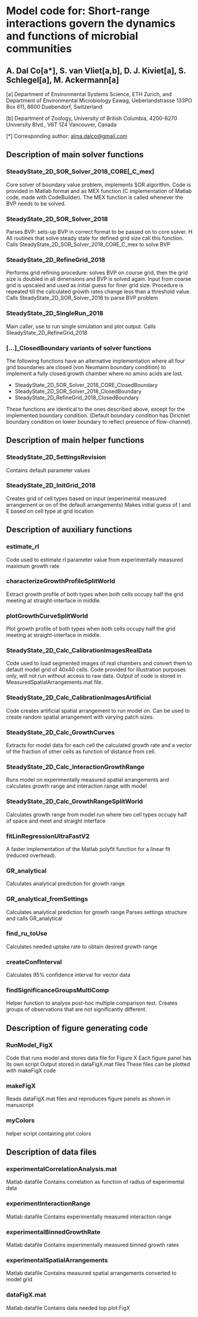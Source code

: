 
# Model code for: Short-range interactions govern the dynamics and functions of microbial communities 
## A. Dal Co[a*], S. van Vliet[a,b], D. J. Kiviet[a],  S. Schlegel[a], M. Ackermann[a]

[a] Department of Environmental Systems Science, ETH Zurich, and Department of Environmental Microbiology Eawag, Ueberlandstrasse 133PO Box 611, 8600 Duebendorf, Switzerland

[b] Department of Zoology, University of British Columbia, 4200-6270 University Blvd., V6T 1Z4 Vancouver, Canada 

[*] Corresponding author: alma.dalco@gmail.com


## Description of main solver functions 

### SteadyState_2D_SOR_Solver_2018_CORE[_C_mex]
Core solver of boundary value problem, implements SOR algorithm. 
Code is provided in Matlab format and as MEX function (C implementation of Matlab code, made with CodeBuilder).
The MEX function is called whenever the BVP needs to be solved.

### SteadyState_2D_SOR_Solver_2018 
Parses BVP: sets-up BVP in correct format to be passed on to core solver. H
All routines that solve steady state for defined grid size call this function.
Calls SteadyState_2D_SOR_Solver_2018_CORE_C_mex to solve BVP

### SteadyState_2D_RefineGrid_2018 
Performs grid refining procedure: solves BVP on course grid, then the grid size is doubled in all dimensions and BVP is solved again.
Input from coarse grid is upscaled and used as initial guess for finer grid size.
Procedure is repeated till the calculated growth rates change less than a threshold value.
Calls SteadyState_2D_SOR_Solver_2018 to parse BVP problem

### SteadyState_2D_SingleRun_2018 
Main caller, use to run single simulation and plot output.
Calls SteadyState_2D_RefineGrid_2018

### [...]_ClosedBoundary variants of solver functions 
The following functions have an alternative implementation where all four grid boundaries are closed (von Neumann boundary condition) to implement a fully closed growth chamber where no amino acids are lost. 
- SteadyState_2D_SOR_Solver_2018_CORE_ClosedBoundary
- SteadyState_2D_SOR_Solver_2018_ClosedBoundary
- SteadyState_2D_RefineGrid_2018_ClosedBoundary

These functions are identical to the ones described above, except for the implemented boundary condition.
(Default boundary condition has Dirichlet boundary condition on lower boundary to reflect presence of flow-channel). 


## Description of main helper functions

### SteadyState_2D_SettingsRevision
Contains default parameter values

### SteadyState_2D_InitGrid_2018 
Creates grid of cell types based on input (experimental measured arrangement or on of the default arrangements)
Makes initial guess of I and E based on cell type at grid location


## Description of auxiliary functions

### estimate_rl
Code used to estimate rl parameter value from experimentally measured maximum growth rate

### characterizeGrowthProfileSplitWorld
Extract growth profile of both types when both cells occupy half the grid meeting at straight-interface in middle.

### plotGrowthCurveSplitWorld
Plot growth profile of both types when both cells occupy half the grid meeting at straight-interface in middle.

### SteadyState_2D_Calc_CalibrationImagesRealData
Code used to load segmented images of real chambers and convert them to default model grid of 40x40 cells.
Code provided for illustration purposes only, will not run without access to raw data.
Output of code is stored in MeasuredSpatialArrangements.mat file.


### SteadyState_2D_Calc_CalibrationImagesArtificial
Code creates artificial spatial arrangement to run model on.
Can be used to create random spatial arrangement with varying patch sizes.

### SteadyState_2D_Calc_GrowthCurves
Extracts for model data for each cell the calculated growth rate and a vector of the fraction of other cells as function of distance from cell.

### SteadyState_2D_Calc_InteractionGrowthRange
Runs model on experimentally measured spatial arrangements and calculates growth range and interaction range with model

### SteadyState_2D_Calc_GrowthRangeSplitWorld
Calculates growth range from model run where two cell types occupy half of space and meet and straight interface

### fitLinRegressionUltraFastV2
A faster implementation of the Matlab polyfit function for a linear fit (reduced overhead). 

### GR_analytical
Calculates analytical prediction for growth range

### GR_analytical_fromSettings
Calculates analytical prediction for growth range
Parses settings structure and calls GR_analytical  

### find_ru_toUse
Calculates needed uptake rate to obtain desired growth range

### createConfInterval
Calculates 95% confidence interval for vector data

### findSignificanceGroupsMultiComp
Helper function to analyse post-hoc multiple comparison test.
Creates groups of observations that are not significantly different. 


## Description of figure generating code
### RunModel_FigX
Code that runs model and stores data file for Figure X
Each figure panel has its own script
Output stored in dataFigX.mat files
These files can be plotted with makeFigX code

### makeFigX
Reads dataFigX.mat files and reproduces figure panels as shown in manuscript

### myColors
helper script containing plot colors

## Description of data files

### experimentalCorrelationAnalysis.mat
Matlab datafile 
Contains correlation as function of radius of experimental data

### experimentInteractionRange
Matlab datafile 
Contains experimentally measured interaction range

### experimentalBinnedGrowthRate
Matlab datafile 
Contains experimentally measured binned growth rates

### experimentalSpatialArrangements
Matlab datafile 
Contains measured spatial arrangements converted to model grid

### dataFigX.mat
Matlab datafile 
Contains data needed top plot FigX





